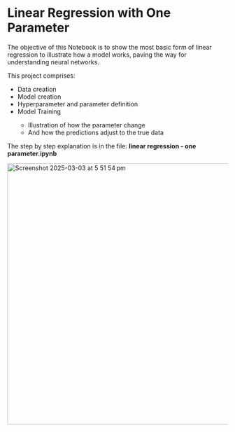 <h1>Linear Regression with One Parameter</h1>

The objective of this Notebook is to show the most basic form of linear regression to illustrate how a model works, paving the way for understanding neural networks.

This project comprises:

<ul>
    <li> Data creation</li>
    <li> Model creation</li>
    <li> Hyperparameter and parameter definition</li>
    <li> Model Training</li>
    <ul>
        <li> Illustration of how the parameter change</li>
        <li> And how the predictions adjust to the true data</li>
    </ul>
</ul>

The step by step explanation is in the file: **linear regression - one parameter.ipynb**

<img width="597" alt="Screenshot 2025-03-03 at 5 51 54 pm" src="https://github.com/user-attachments/assets/0e16ee14-ba46-4938-b109-92c0472d1820" />
